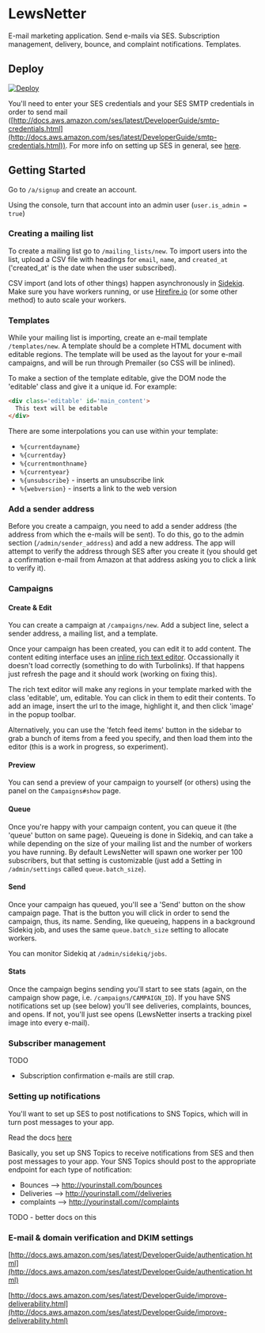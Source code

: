 # LewsNetter

E-mail marketing application. Send e-mails via SES. Subscription management, delivery, bounce, and complaint notifications. Templates.

## Deploy

[![Deploy](https://www.herokucdn.com/deploy/button.png)](https://heroku.com/deploy)

You'll need to enter your SES credentials and your SES SMTP credentials in order to send mail ([http://docs.aws.amazon.com/ses/latest/DeveloperGuide/smtp-credentials.html](http://docs.aws.amazon.com/ses/latest/DeveloperGuide/smtp-credentials.html)). For more info on setting up SES in general, see [here](http://docs.aws.amazon.com/ses/latest/DeveloperGuide/setting-up-ses.html).


## Getting Started

Go to `/a/signup` and create an account.

Using the console, turn that account into an admin user (`user.is_admin = true`)

### Creating a mailing list

To create a mailing list go to `/mailing_lists/new`. To import users into the list, upload a CSV file with headings for `email`, `name`, and `created_at` ('created_at' is the date when the user subscribed).

CSV import (and lots of other things) happen asynchronously in [Sidekiq](http://sidekiq.org/). Make sure you have workers running, or use [Hirefire.io](http://hirefire.io) (or some other method) to auto scale your workers.


### Templates

While your mailing list is importing, create an e-mail template `/templates/new`. A template should be a complete HTML document with editable regions. The template will be used as the layout for your e-mail campaigns, and will be run through Premailer (so CSS will be inlined).

To make a section of the template editable, give the DOM node the 'editable' class and give it a unique id. For example:

```html
<div class='editable' id='main_content'>
  This text will be editable
</div>
```

There are some interpolations you can use within your template:

* `%{currentdayname}`
* `%{currentday}`
* `%{currentmonthname}`
* `%{currentyear}`
* `%{unsubscribe}` - inserts an unsubscribe link
* `%{webversion}`  - inserts a link to the web version

### Add a sender address

Before you create a campaign, you need to add a sender address (the address from which the e-mails will be sent). To do this, go to the admin section (`/admin/sender_address`) and add a new address. The app will attempt to verify the address through SES after you create it (you should get a confirmation e-mail from Amazon at that address asking you to click a link to verify it).

### Campaigns

#### Create & Edit
You can create a campaign at `/campaigns/new`. Add a subject line, select a sender address, a mailing list, and a template.

Once your campaign has been created, you can edit it to add content. The content editing interface uses an [inline rich text editor](https://github.com/daviferreira/medium-editor/). Occassionally it doesn't load correctly (something to do with Turbolinks). If that happens just refresh the page and it should work (working on fixing this).

The rich text editor will make any regions in your template marked with the class 'editable', um, editable. You can click in them to edit their contents. To add an image, insert the url to the image, highlight it, and then click 'image' in the popup toolbar.

Alternatively, you can use the 'fetch feed items' button in the sidebar to grab a bunch of items from a feed you specify, and then load them into the editor (this is a work in progress, so experiment).

#### Preview
You can send a preview of your campaign to yourself (or others) using the panel on the `Campaigns#show` page.

#### Queue

Once you're happy with your campaign content, you can queue it (the 'queue' button on same page). Queueing is done in Sidekiq, and can take a while depending on the size of your mailing list and the number of workers you have running. By default LewsNetter will spawn one worker per 100 subscribers, but that setting is customizable (just add a Setting in `/admin/settings` called `queue.batch_size`).

#### Send

Once your campaign has queued, you'll see a 'Send' button on the show campaign page. That is the button you will click in order to send the campaign, thus, its name. Sending, like queueing, happens in a background Sidekiq job, and uses the same `queue.batch_size` setting to allocate workers.

You can monitor Sidekiq at `/admin/sidekiq/jobs`.

#### Stats

Once the campaign begins sending you'll start to see stats (again, on the campaign show page, i.e. `/campaigns/CAMPAIGN_ID`). If you have SNS notifications set up (see below) you'll see deliveries, complaints, bounces, and opens. If not, you'll just see opens (LewsNetter inserts a tracking pixel image into every e-mail).

### Subscriber management

TODO
- Subscription confirmation e-mails are still crap.


### Setting up notifications

You'll want to set up SES to post notifications to SNS Topics, which will in turn post messages to your app.

Read the docs [here](http://docs.aws.amazon.com/ses/latest/DeveloperGuide/configure-sns-notifications.html)

Basically, you set up SNS Topics to receive notifications from SES and then post messages to your app. Your SNS Topics should post to the appropriate endpoint for each type of notification:

* Bounces     -->   http://yourinstall.com/bounces
* Deliveries  -->   http://yourinstall.com//deliveries
* complaints  -->   http://yourinstall.com//complaints

TODO - better docs on this

### E-mail & domain verification and DKIM settings

[http://docs.aws.amazon.com/ses/latest/DeveloperGuide/authentication.html](http://docs.aws.amazon.com/ses/latest/DeveloperGuide/authentication.html)

[http://docs.aws.amazon.com/ses/latest/DeveloperGuide/improve-deliverability.html](http://docs.aws.amazon.com/ses/latest/DeveloperGuide/improve-deliverability.html)







